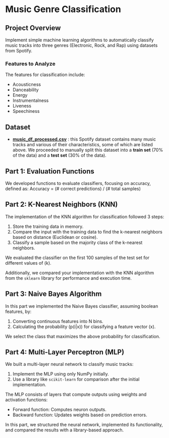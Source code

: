 # Music Genre Classification

## Project Overview
Implement simple machine learning algorithms to automatically classify music tracks into three genres (Electronic, Rock, and Rap) using datasets from Spotify.

### Features to Analyze
The features for classification include:
- Acousticness
- Danceability
- Energy
- Instrumentalness
- Liveness
- Speechiness

## Dataset
- **[music_df_processed.csv](music_df_processed.csv)** : this Spotify dataset contains many music tracks and various of their characteristics, some of which are listed above. We proceeded to manually split this dataset into a **train set** (70% of the data) and a **test set** (30% of the data).

## Part 1: Evaluation Functions
We developed functions to evaluate classifiers, focusing on accuracy, defined as:
Accuracy = (# correct predictions) / (# total samples)

## Part 2: K-Nearest Neighbors (KNN)
The implementation of the KNN algorithm for classification followed 3 steps:
1. Store the training data in memory.
2. Compare the input with the training data to find the k-nearest neighbors based on distance (Euclidean or cosine).
3. Classify a sample based on the majority class of the k-nearest neighbors.

We evaluated the classifier on the first 100 samples of the test set for different values of \(k\).

Additionally, we compared your implementation with the KNN algorithm from the `sklearn` library for performance and execution time.

## Part 3: Naive Bayes Algorithm
In this part we implemented the Naive Bayes classifier, assuming boolean features, by:
1. Converting continuous features into N bins.
2. Calculating the probability \(p(i|x)\) for classifying a feature vector \(x\).

We select the class that maximizes the above probability for classification.

## Part 4: Multi-Layer Perceptron (MLP)
We built a multi-layer neural network to classify music tracks:
1. Implement the MLP using only NumPy initially.
2. Use a library like `scikit-learn` for comparison after the initial implementation.

The MLP consists of layers that compute outputs using weights and activation functions:
- Forward function: Computes neuron outputs.
- Backward function: Updates weights based on prediction errors.

In this part, we structured the neural network, implemented its functionality, and compared the results with a library-based approach.

